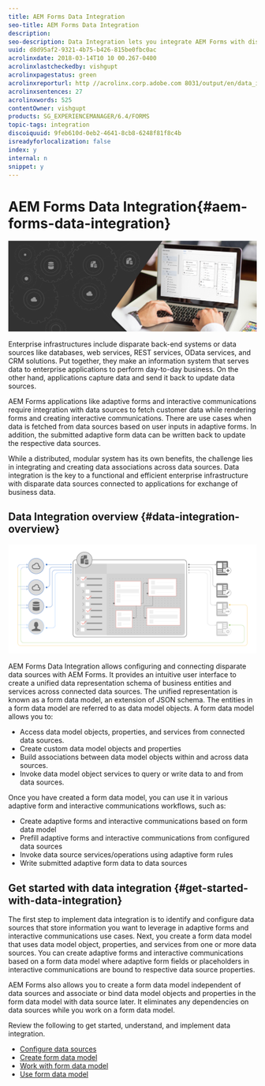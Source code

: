 ```yaml
---
title: AEM Forms Data Integration
seo-title: AEM Forms Data Integration
description: 
seo-description: Data Integration lets you integrate AEM Forms with disparate data sources and create form data model to create and work with adaptive forms and interactive communications.
uuid: d8d95af2-9321-4b75-b426-815be0fbc0ac
acrolinxdate: 2018-03-14T10 10 00.267-0400
acrolinxlastcheckedby: vishgupt
acrolinxpagestatus: green
acrolinxreporturl: http //acrolinx.corp.adobe.com 8031/output/en/data_integration_krs_workflow_15d6c9caeb3c0c6a_174_report.xml
acrolinxsentences: 27
acrolinxwords: 525
contentOwner: vishgupt
products: SG_EXPERIENCEMANAGER/6.4/FORMS
topic-tags: integration
discoiquuid: 9feb610d-0eb2-4641-8cb8-6248f81f8c4b
isreadyforlocalization: false
index: y
internal: n
snippet: y
---
```


# AEM Forms Data Integration{#aem-forms-data-integration}

 ![](assets/data-integeration.png)

Enterprise infrastructures include disparate back-end systems or data sources like databases, web services, REST services, OData services, and CRM solutions. Put together, they make an information system that serves data to enterprise applications to perform day-to-day business. On the other hand, applications capture data and send it back to update data sources.

AEM Forms applications like adaptive forms and interactive communications require integration with data sources to fetch customer data while rendering forms and creating interactive communications. There are use cases when data is fetched from data sources based on user inputs in adaptive forms. In addition, the submitted adaptive form data can be written back to update the respective data sources.

While a distributed, modular system has its own benefits, the challenge lies in integrating and creating data associations across data sources. Data integration is the key to a functional and efficient enterprise infrastructure with disparate data sources connected to applications for exchange of business data.

## Data Integration overview {#data-integration-overview}

![](assets/AEM-forms-Data-Integeration.png)

AEM Forms Data Integration allows configuring and connecting disparate data sources with AEM Forms. It provides an intuitive user interface to create a unified data representation schema of business entities and services across connected data sources. The unified representation is known as a form data model, an extension of JSON schema. The entities in a form data model are referred to as data model objects. A form data model allows you to:

* Access data model objects, properties, and services from connected data sources.
* Create custom data model objects and properties
* Build associations between data model objects within and across data sources.
* Invoke data model object services to query or write data to and from data sources.

Once you have created a form data model, you can use it in various adaptive form and interactive communications workflows, such as:

* Create adaptive forms and interactive communications based on form data model
* Prefill adaptive forms and interactive communications from configured data sources
* Invoke data source services/operations using adaptive form rules
* Write submitted adaptive form data to data sources

## Get started with data integration {#get-started-with-data-integration}

The first step to implement data integration is to identify and configure data sources that store information you want to leverage in adaptive forms and interactive communications use cases. Next, you create a form data model that uses data model object, properties, and services from one or more data sources. You can create adaptive forms and interactive communications based on a form data model where adaptive form fields or placeholders in interactive communications are bound to respective data source properties.

AEM Forms also allows you to create a form data model independent of data sources and associate or bind data model objects and properties in the form data model with data source later. It eliminates any dependencies on data sources while you work on a form data model.

Review the following to get started, understand, and implement data integration.

* [Configure data sources](../../forms/using/configure-data-sources.md)
* [Create form data model](../../forms/using/create-form-data-models.md)
* [Work with form data model](../../forms/using/work-with-form-data-model.md)
* [Use form data model](../../forms/using/using-form-data-model.md)

